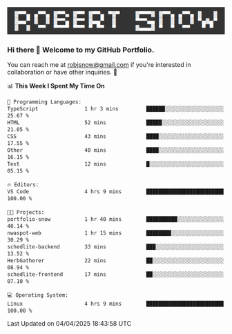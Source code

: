 <img alt="myname" src="assets/name.png" />

### Hi there 👋 Welcome to my GitHub Portfolio.
You can reach me at robjsnow@gmail.com if you're interested in collaboration or have other inquiries.  :briefcase:



<!--START_SECTION:waka-->
📊 **This Week I Spent My Time On** 

```text
💬 Programming Languages: 
TypeScript               1 hr 3 mins         ██████░░░░░░░░░░░░░░░░░░░   25.67 % 
HTML                     52 mins             █████░░░░░░░░░░░░░░░░░░░░   21.05 % 
CSS                      43 mins             ████░░░░░░░░░░░░░░░░░░░░░   17.55 % 
Other                    40 mins             ████░░░░░░░░░░░░░░░░░░░░░   16.15 % 
Text                     12 mins             █░░░░░░░░░░░░░░░░░░░░░░░░   05.15 % 

🔥 Editors: 
VS Code                  4 hrs 9 mins        █████████████████████████   100.00 % 

🐱‍💻 Projects: 
portfolio-snow           1 hr 40 mins        ██████████░░░░░░░░░░░░░░░   40.14 % 
nwaspot-web              1 hr 15 mins        ████████░░░░░░░░░░░░░░░░░   30.29 % 
schedlite-backend        33 mins             ███░░░░░░░░░░░░░░░░░░░░░░   13.52 % 
HerbGatherer             22 mins             ██░░░░░░░░░░░░░░░░░░░░░░░   08.94 % 
schedlite-frontend       17 mins             ██░░░░░░░░░░░░░░░░░░░░░░░   07.10 % 

💻 Operating System: 
Linux                    4 hrs 9 mins        █████████████████████████   100.00 % 
```


 Last Updated on 04/04/2025 18:43:58 UTC
<!--END_SECTION:waka-->

<!--
**robjsnow/robjsnow** is a ✨ _special_ ✨ repository because its `README.md` (this file) appears on your GitHub profile.

Here are some ideas to get you started:

- 🔭 I’m currently working on ...
- 🌱 I’m currently learning ...
- 👯 I’m looking to collaborate on ...
- 🤔 I’m looking for help with ...
- 💬 Ask me about ...
- 📫 How to reach me: ...
- 😄 Pronouns: ...
- ⚡ Fun fact: ...
-->

